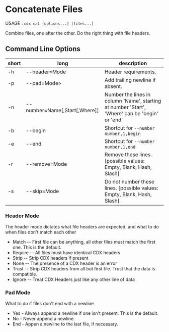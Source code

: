 # Concatenate Files
USAGE : `cdx cat [options...] [files...]`

Combine files, one after the other. Do the right thing with file headers.

## Command Line Options
|short|long|description|
|---|---|---|
|-h|--header=Mode|Header requirements.|
|-p|--pad=Mode>|Add trailing newline if absent.|
|-n|--number=Name\[,Start\[,Where]]|Number the lines in column 'Name', starting at number 'Start', 'Where' can be 'begin' or 'end'|
|-b|--begin|Shortcut for `--number number,1,begin`|
|-e|--end|Shortcut for `--number number,1,end`|
|-r|--remove=Mode|Remove these lines. \[possible values: Empty, Blank, Hash, Slash]|
|-s|--skip=Mode|Do not number these lines. \[possible values: Empty, Blank, Hash, Slash]|


### Header Mode
The header mode dictates what file headers are expected, and what to do when files don't match each other
 * Match -- First file can be anything, all other files must match the first one. This is the default.
 * Require -- All files must have identical CDX headers
 * Strip -- Strip CDX headers if present
 * None -- The presence of a CDX header is an error
 * Trust -- Strip CDX headers from all but first file. Trust that the data is compatible.
 * Ignore -- Treat CDX Headers just like any other line of data

### Pad Mode
What to do if files don't end with a newline
 * Yes - Always append a newline if one isn't present.  This is the default.
 * No - Never append a newline.
 * End - Appen a newline to the last file, if necessary. 
 
